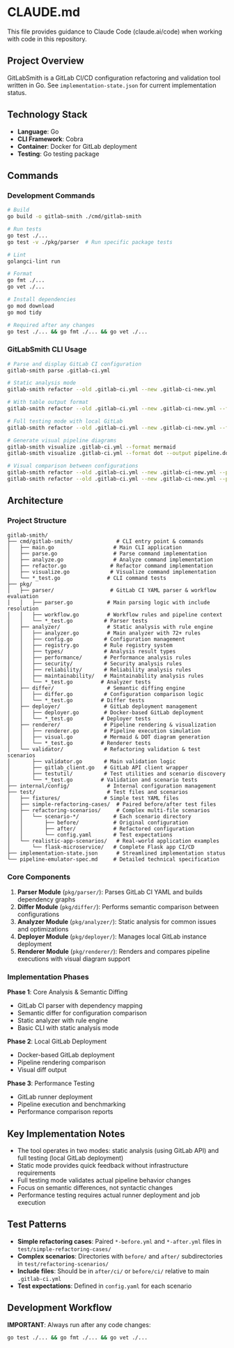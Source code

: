 # CLAUDE.md

This file provides guidance to Claude Code (claude.ai/code) when working with code in this repository.

## Project Overview

GitLabSmith is a GitLab CI/CD configuration refactoring and validation tool written in Go. See `implementation-state.json` for current implementation status.

## Technology Stack

- **Language**: Go
- **CLI Framework**: Cobra
- **Container**: Docker for GitLab deployment
- **Testing**: Go testing package

## Commands

### Development Commands
```bash
# Build
go build -o gitlab-smith ./cmd/gitlab-smith

# Run tests
go test ./...
go test -v ./pkg/parser  # Run specific package tests

# Lint
golangci-lint run

# Format
go fmt ./...
go vet ./...

# Install dependencies
go mod download
go mod tidy

# Required after any changes
go test ./... && go fmt ./... && go vet ./...
```

### GitLabSmith CLI Usage
```bash
# Parse and display GitLab CI configuration
gitlab-smith parse .gitlab-ci.yml

# Static analysis mode
gitlab-smith refactor --old .gitlab-ci.yml --new .gitlab-ci-new.yml

# With table output format
gitlab-smith refactor --old .gitlab-ci.yml --new .gitlab-ci-new.yml --format table

# Full testing mode with local GitLab
gitlab-smith refactor --old .gitlab-ci.yml --new .gitlab-ci-new.yml --full-test

# Generate visual pipeline diagrams
gitlab-smith visualize .gitlab-ci.yml --format mermaid
gitlab-smith visualize .gitlab-ci.yml --format dot --output pipeline.dot

# Visual comparison between configurations
gitlab-smith refactor --old .gitlab-ci.yml --new .gitlab-ci-new.yml --pipeline-compare --format mermaid
gitlab-smith refactor --old .gitlab-ci.yml --new .gitlab-ci-new.yml --pipeline-compare --format dot --output comparison.dot
```

## Architecture

### Project Structure
```
gitlab-smith/
├── cmd/gitlab-smith/              # CLI entry point & commands
│   ├── main.go                   # Main CLI application
│   ├── parse.go                  # Parse command implementation
│   ├── analyze.go                # Analyze command implementation
│   ├── refactor.go              # Refactor command implementation
│   ├── visualize.go             # Visualize command implementation
│   └── *_test.go               # CLI command tests
├── pkg/
│   ├── parser/                  # GitLab CI YAML parser & workflow evaluation
│   │   ├── parser.go           # Main parsing logic with include resolution
│   │   ├── workflow.go         # Workflow rules and pipeline context
│   │   └── *_test.go          # Parser tests
│   ├── analyzer/               # Static analysis with rule engine
│   │   ├── analyzer.go         # Main analyzer with 72+ rules
│   │   ├── config.go          # Configuration management
│   │   ├── registry.go        # Rule registry system
│   │   ├── types/             # Analysis result types
│   │   ├── performance/       # Performance analysis rules
│   │   ├── security/          # Security analysis rules
│   │   ├── reliability/       # Reliability analysis rules
│   │   ├── maintainability/   # Maintainability analysis rules
│   │   └── *_test.go         # Analyzer tests
│   ├── differ/                 # Semantic diffing engine
│   │   ├── differ.go          # Configuration comparison logic
│   │   └── *_test.go         # Differ tests
│   ├── deployer/              # GitLab deployment management
│   │   ├── deployer.go        # Docker-based GitLab deployment
│   │   └── *_test.go         # Deployer tests
│   ├── renderer/              # Pipeline rendering & visualization
│   │   ├── renderer.go        # Pipeline execution simulation
│   │   ├── visual.go          # Mermaid & DOT diagram generation
│   │   └── *_test.go         # Renderer tests
│   └── validator/             # Refactoring validation & test scenarios
│       ├── validator.go       # Main validation logic
│       ├── gitlab_client.go   # GitLab API client wrapper
│       ├── testutil/          # Test utilities and scenario discovery
│       └── *_test.go         # Validation and scenario tests
├── internal/config/            # Internal configuration management
├── test/                       # Test files and scenarios
│   ├── fixtures/              # Simple test YAML files
│   ├── simple-refactoring-cases/  # Paired before/after test files
│   ├── refactoring-scenarios/     # Complex multi-file scenarios
│   │   └── scenario-*/           # Each scenario directory
│   │       ├── before/           # Original configuration
│   │       ├── after/            # Refactored configuration
│   │       └── config.yaml       # Test expectations
│   └── realistic-app-scenarios/   # Real-world application examples
│       └── flask-microservice/   # Complete Flask app CI/CD
├── implementation-state.json      # Streamlined implementation status
└── pipeline-emulator-spec.md     # Detailed technical specification
```

### Core Components

1. **Parser Module** (`pkg/parser/`): Parses GitLab CI YAML and builds dependency graphs
2. **Differ Module** (`pkg/differ/`): Performs semantic comparison between configurations
3. **Analyzer Module** (`pkg/analyzer/`): Static analysis for common issues and optimizations
4. **Deployer Module** (`pkg/deployer/`): Manages local GitLab instance deployment
5. **Renderer Module** (`pkg/renderer/`): Renders and compares pipeline executions with visual diagram support

### Implementation Phases

**Phase 1**: Core Analysis & Semantic Diffing
- GitLab CI parser with dependency mapping
- Semantic differ for configuration comparison
- Static analyzer with rule engine
- Basic CLI with static analysis mode

**Phase 2**: Local GitLab Deployment
- Docker-based GitLab deployment
- Pipeline rendering comparison
- Visual diff output

**Phase 3**: Performance Testing
- GitLab runner deployment
- Pipeline execution and benchmarking
- Performance comparison reports

## Key Implementation Notes

- The tool operates in two modes: static analysis (using GitLab API) and full testing (local GitLab deployment)
- Static mode provides quick feedback without infrastructure requirements
- Full testing mode validates actual pipeline behavior changes
- Focus on semantic differences, not syntactic changes
- Performance testing requires actual runner deployment and job execution

## Test Patterns

- **Simple refactoring cases**: Paired `*-before.yml` and `*-after.yml` files in `test/simple-refactoring-cases/`
- **Complex scenarios**: Directories with `before/` and `after/` subdirectories in `test/refactoring-scenarios/`
- **Include files**: Should be in `after/ci/` or `before/ci/` relative to main `.gitlab-ci.yml`
- **Test expectations**: Defined in `config.yaml` for each scenario

## Development Workflow

**IMPORTANT**: Always run after any code changes:
```bash
go test ./... && go fmt ./... && go vet ./...
```
